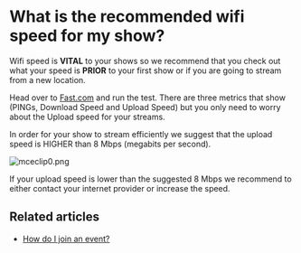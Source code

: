 # What is the recommended wifi speed for my show?

Wifi speed is **VITAL** to your shows so we recommend that you check out what your speed is **PRIOR** to your first show or if you are going to stream from a new location.&#x20;

Head over to [Fast.com](https://fast.com/) and run the test. There are three metrics that show (PINGs, Download Speed and Upload Speed) but you only need to worry about the Upload speed for your streams.&#x20;

In order for your show to stream efficiently we suggest that the upload speed is HIGHER than 8 Mbps (megabits per second).&#x20;

![mceclip0.png](https://help.popshop.live/hc/article\_attachments/4415105853593/mceclip0.png)

If your upload speed is lower than the suggested 8 Mbps we recommend to either contact your internet provider or increase the speed.&#x20;

## Related articles

* [How do I join an event?](https://jamble.gitbook.io/popshop-live/scheduling-a-show/how-do-i-join-an-event)
